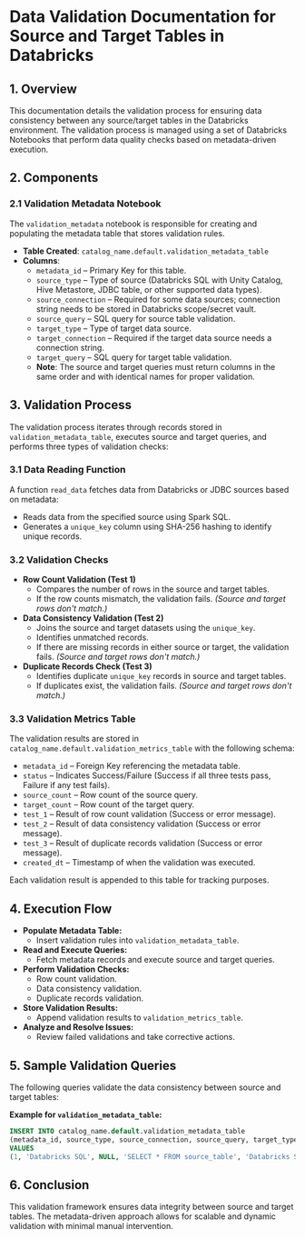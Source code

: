 # Data Validation Documentation for Source and Target Tables in Databricks

## 1. Overview

This documentation details the validation process for ensuring data consistency between any source/target tables in the Databricks environment. The validation process is managed using a set of Databricks Notebooks that perform data quality checks based on metadata-driven execution.

## 2. Components

### 2.1 Validation Metadata Notebook

The `validation_metadata` notebook is responsible for creating and populating the metadata table that stores validation rules.

- **Table Created**: `catalog_name.default.validation_metadata_table`
- **Columns**:
  - `metadata_id` – Primary Key for this table.
  - `source_type` – Type of source (Databricks SQL with Unity Catalog, Hive Metastore, JDBC table, or other supported data types).
  - `source_connection` – Required for some data sources; connection string needs to be stored in Databricks scope/secret vault.
  - `source_query` – SQL query for source table validation.
  - `target_type` – Type of target data source.
  - `target_connection` – Required if the target data source needs a connection string.
  - `target_query` – SQL query for target table validation.
  - **Note**: The source and target queries must return columns in the same order and with identical names for proper validation.

## 3. Validation Process

The validation process iterates through records stored in `validation_metadata_table`, executes source and target queries, and performs three types of validation checks:

### 3.1 Data Reading Function

A function `read_data` fetches data from Databricks or JDBC sources based on metadata:

- Reads data from the specified source using Spark SQL.
- Generates a `unique_key` column using SHA-256 hashing to identify unique records.

### 3.2 Validation Checks

- **Row Count Validation (Test 1)**
  - Compares the number of rows in the source and target tables.
  - If the row counts mismatch, the validation fails. _(Source and target rows don't match.)_
- **Data Consistency Validation (Test 2)**
  - Joins the source and target datasets using the `unique_key`.
  - Identifies unmatched records.
  - If there are missing records in either source or target, the validation fails. _(Source and target rows don't match.)_
- **Duplicate Records Check (Test 3)**
  - Identifies duplicate `unique_key` records in source and target tables.
  - If duplicates exist, the validation fails. _(Source and target rows don't match.)_

### 3.3 Validation Metrics Table

The validation results are stored in `catalog_name.default.validation_metrics_table` with the following schema:

- `metadata_id` – Foreign Key referencing the metadata table.
- `status` – Indicates Success/Failure (Success if all three tests pass, Failure if any test fails).
- `source_count` – Row count of the source query.
- `target_count` – Row count of the target query.
- `test_1` – Result of row count validation (Success or error message).
- `test_2` – Result of data consistency validation (Success or error message).
- `test_3` – Result of duplicate records validation (Success or error message).
- `created_dt` – Timestamp of when the validation was executed.

Each validation result is appended to this table for tracking purposes.

## 4. Execution Flow

- **Populate Metadata Table:**
  - Insert validation rules into `validation_metadata_table`.
- **Read and Execute Queries:**
  - Fetch metadata records and execute source and target queries.
- **Perform Validation Checks:**
  - Row count validation.
  - Data consistency validation.
  - Duplicate records validation.
- **Store Validation Results:**
  - Append validation results to `validation_metrics_table`.
- **Analyze and Resolve Issues:**
  - Review failed validations and take corrective actions.

## 5. Sample Validation Queries

The following queries validate the data consistency between source and target tables:

**Example for `validation_metadata_table`:**

```sql
INSERT INTO catalog_name.default.validation_metadata_table
(metadata_id, source_type, source_connection, source_query, target_type, target_connection, target_query)
VALUES
(1, 'Databricks SQL', NULL, 'SELECT * FROM source_table', 'Databricks SQL', NULL, 'SELECT * FROM target_table');
```

## 6. Conclusion

This validation framework ensures data integrity between source and target tables. The metadata-driven approach allows for scalable and dynamic validation with minimal manual intervention.

